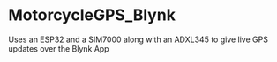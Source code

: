 # MotorcycleGPS_Blynk
Uses an ESP32 and a SIM7000 along with an ADXL345 to give live GPS updates over the Blynk App
